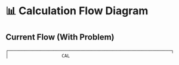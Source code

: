# 📊 Calculation Flow Diagram

## Current Flow (With Problem)

```
┌─────────────────────────────────────────────────────────────┐
│                    CAL
